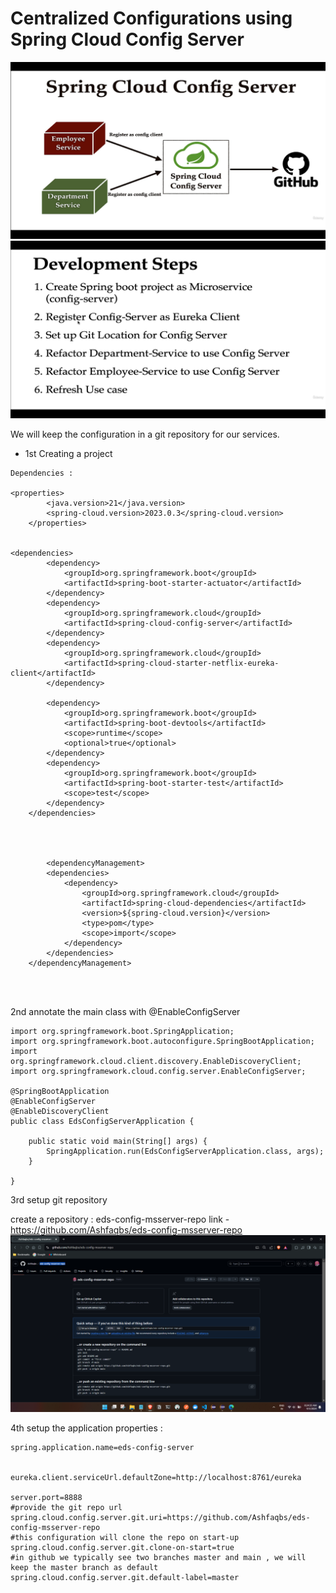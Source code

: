 # Centralized Configurations using Spring Cloud Config Server

![alt text](image.png)
![alt text](image-1.png)

We will keep the configuration in a git repository for our services.

- 1st Creating a project 

```
Dependencies : 

<properties>
		<java.version>21</java.version>
		<spring-cloud.version>2023.0.3</spring-cloud.version>
	</properties>


<dependencies>
		<dependency>
			<groupId>org.springframework.boot</groupId>
			<artifactId>spring-boot-starter-actuator</artifactId>
		</dependency>
		<dependency>
			<groupId>org.springframework.cloud</groupId>
			<artifactId>spring-cloud-config-server</artifactId>
		</dependency>
		<dependency>
			<groupId>org.springframework.cloud</groupId>
			<artifactId>spring-cloud-starter-netflix-eureka-client</artifactId>
		</dependency>

		<dependency>
			<groupId>org.springframework.boot</groupId>
			<artifactId>spring-boot-devtools</artifactId>
			<scope>runtime</scope>
			<optional>true</optional>
		</dependency>
		<dependency>
			<groupId>org.springframework.boot</groupId>
			<artifactId>spring-boot-starter-test</artifactId>
			<scope>test</scope>
		</dependency>
	</dependencies>




    	<dependencyManagement>
		<dependencies>
			<dependency>
				<groupId>org.springframework.cloud</groupId>
				<artifactId>spring-cloud-dependencies</artifactId>
				<version>${spring-cloud.version}</version>
				<type>pom</type>
				<scope>import</scope>
			</dependency>
		</dependencies>
	</dependencyManagement>




```

2nd annotate the main class with @EnableConfigServer

```
import org.springframework.boot.SpringApplication;
import org.springframework.boot.autoconfigure.SpringBootApplication;
import org.springframework.cloud.client.discovery.EnableDiscoveryClient;
import org.springframework.cloud.config.server.EnableConfigServer;

@SpringBootApplication
@EnableConfigServer
@EnableDiscoveryClient
public class EdsConfigServerApplication {

	public static void main(String[] args) {
		SpringApplication.run(EdsConfigServerApplication.class, args);
	}

}

```
3rd setup git repository 

create a repository : eds-config-msserver-repo link - https://github.com/Ashfaqbs/eds-config-msserver-repo
![alt text](image-2.png)




4th setup the application properties : 

```
spring.application.name=eds-config-server


eureka.client.serviceUrl.defaultZone=http://localhost:8761/eureka

server.port=8888
#provide the git repo url
spring.cloud.config.server.git.uri=https://github.com/Ashfaqbs/eds-config-msserver-repo
#this configuration will clone the repo on start-up
spring.cloud.config.server.git.clone-on-start=true
#in github we typically see two branches master and main , we will keep the master branch as default
spring.cloud.config.server.git.default-label=master

```